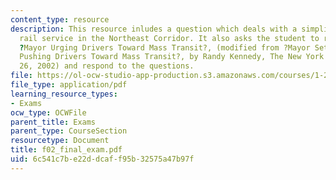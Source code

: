 ```yaml
---
content_type: resource
description: This resource inludes a question which deals with a simplified high-speed
  rail service in the Northeast Corridor. It also asks the student to read an article,
  ?Mayor Urging Drivers Toward Mass Transit?, (modified from ?Mayor Sets a New Tone,
  Pushing Drivers Toward Mass Transit?, by Randy Kennedy, The New York Times, March
  26, 2002) and respond to the questions.
file: https://ol-ocw-studio-app-production.s3.amazonaws.com/courses/1-221j-transportation-systems-fall-2004/6c541c7be22ddcaff95b32575a47b97f_f02_final_exam.pdf
file_type: application/pdf
learning_resource_types:
- Exams
ocw_type: OCWFile
parent_title: Exams
parent_type: CourseSection
resourcetype: Document
title: f02_final_exam.pdf
uid: 6c541c7b-e22d-dcaf-f95b-32575a47b97f
---
```

